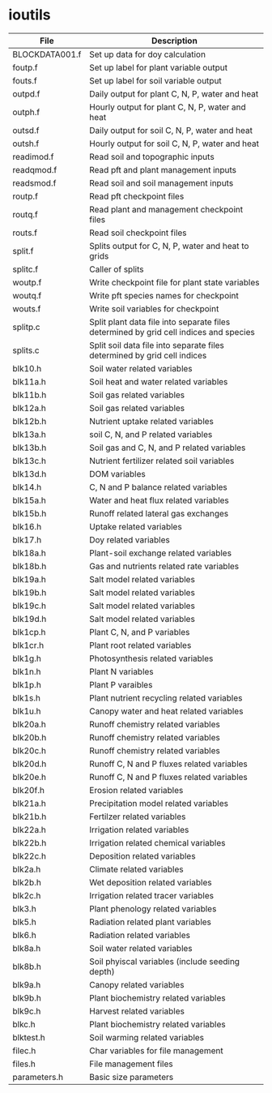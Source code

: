 # ioutils

|File                 | Description                                                                         |
|---------------------|-------------------------------------------------------------------------------------|
|BLOCKDATA001.f       |Set up data for doy calculation                                                      |
|foutp.f              |Set up label for plant variable output                                               |
|fouts.f              |Set up label for soil variable output                                                |
|outpd.f              |Daily output for plant C, N, P, water and heat                                       |
|outph.f              |Hourly output for plant C, N, P, water and heat                                      |
|outsd.f              |Daily output for soil C, N, P, water and heat                                        |
|outsh.f              |Hourly output for soil C, N, P, water and heat                                       |
|readimod.f              |Read soil and topographic inputs                                                     |
|readqmod.f              |Read pft and plant management inputs                                                 |
|readsmod.f              |Read soil and soil management inputs                                                 |
|routp.f              |Read pft checkpoint files                                                            |
|routq.f              |Read plant and management checkpoint files                                           |
|routs.f              |Read soil checkpoint files                                                           |
|split.f              |Splits output for C, N, P, water and heat to grids                                   |
|splitc.f             |Caller of splits                                                                     |
|woutp.f              |Write checkpoint file for plant state variables                                      |
|woutq.f              |Write pft species names for checkpoint                                               |
|wouts.f              |Write soil variables for checkpoint                                                  |
|splitp.c             |Split plant data file into separate files determined by grid cell indices and species|
|splits.c             |Split soil data file into separate files determined by grid cell indices             |
|blk10.h              |Soil water related variables                                                         |
|blk11a.h             |Soil heat and water related variables                                                |
|blk11b.h             |Soil gas related variables                                                           |
|blk12a.h             |Soil gas related variables                                                           |
|blk12b.h             |Nutrient uptake related variables                                                    |
|blk13a.h             |soil C, N, and P related variables                                                   |
|blk13b.h             |Soil gas and C, N, and P related variables                                           |
|blk13c.h             |Nutrient fertilizer related soil variables                                           |
|blk13d.h             |DOM variables                                                                        |
|blk14.h              |C, N and P balance related variables                                                 |
|blk15a.h             |Water and heat flux related variables                                                |
|blk15b.h             |Runoff related lateral gas exchanges                                                 |
|blk16.h              |Uptake related variables                                                             |
|blk17.h              |Doy related variables                                                                |
|blk18a.h             |Plant-soil exchange related variables                                                |
|blk18b.h             |Gas and nutrients related rate variables                                             |
|blk19a.h             |Salt model related variables                                                         |
|blk19b.h             |Salt model related variables                                                         |
|blk19c.h             |Salt model related variables                                                         |
|blk19d.h             |Salt model related variables                                                         |
|blk1cp.h             |Plant C, N, and P variables                                                          |
|blk1cr.h             |Plant root related variables                                                         |
|blk1g.h              |Photosynthesis related variables                                                     |
|blk1n.h              |Plant N variables                                                                    |
|blk1p.h              |Plant P varaibles                                                                    |
|blk1s.h              |Plant nutrient recycling related variables                                           |
|blk1u.h              |Canopy water and heat related variables                                              |
|blk20a.h             |Runoff chemistry related variables                                                   |
|blk20b.h             |Runoff chemistry related variables                                                   |
|blk20c.h             |Runoff chemistry related variables                                                   |
|blk20d.h             |Runoff C, N and P fluxes related variables                                           |
|blk20e.h             |Runoff C, N and P fluxes related variables                                           |
|blk20f.h             |Erosion related variables                                                            |
|blk21a.h             |Precipitation model related variables                                                |
|blk21b.h             |Fertilzer related variables                                                          |
|blk22a.h             |Irrigation related variables                                                         |
|blk22b.h             |Irrigation related chemical variables                                                |
|blk22c.h             |Deposition related variables                                                         |
|blk2a.h              |Climate related variables                                                            |
|blk2b.h              |Wet deposition related variables                                                     |
|blk2c.h              |Irrigation related tracer variables                                                  |
|blk3.h               |Plant phenology related variables                                                    |
|blk5.h               |Radiation related plant variables                                                    |
|blk6.h               |Radiation related variables                                                          |
|blk8a.h              |Soil water related variables                                                         |
|blk8b.h              |Soil phyiscal variables (include seeding depth)                                      |
|blk9a.h              |Canopy related variables                                                             |
|blk9b.h              |Plant biochemistry related variables                                                 |
|blk9c.h              |Harvest related variables                                                            |
|blkc.h               |Plant biochemistry related variables                                                 |
|blktest.h            |Soil warming related variables                                                       |
|filec.h              |Char variables for file management                                                   |
|files.h              |File management files                                                                |
|parameters.h         |Basic size parameters                                                                |
